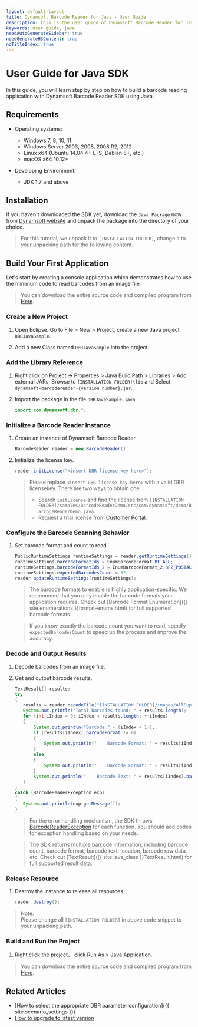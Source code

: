 ```yaml
---
layout: default-layout
title: Dynamsoft Barcode Reader for Java - User Guide
description: This is the user guide of Dynamsoft Barcode Reader for Java SDK.
keywords: user guide, java
needAutoGenerateSidebar: true
needGenerateH3Content: true
noTitleIndex: true
---
```



# User Guide for Java SDK
In this guide, you will learn step by step on how to build a barcode reading application with Dynamsoft Barcode Reader SDK using Java.

## Requirements

- Operating systems:
   - Windows 7, 8, 10, 11
   - Windows Server 2003, 2008, 2008 R2, 2012
   - Linux x64 (Ubuntu 14.04.4+ LTS, Debian 8+, etc.)
   - macOS x64 10.12+

- Developing Environment:
   - JDK 1.7 and above


## Installation
If you haven't downloaded the SDK yet, download the `Java Package` now from <a href="https://www.dynamsoft.com/barcode-reader/downloads/?utm_source=docs" target="_blank">Dynamsoft website</a> and unpack the package into the directory of your choice.
>For this tutorial, we unpack it to `[INSTALLATION FOLDER]`, change it to your unpacking path for the following content.

## Build Your First Application
Let's start by creating a console application which demonstrates how to use the minimum code to read barcodes from an image file.  
>You can download the entire source code and compiled program from [Here](https://download2.dynamsoft.com/samples/dbr/user-guide/dbr-java-sample.zip).


### Create a New Project 

1. Open Eclipse. Go to File > New > Project,  create a new Java project `DBRJavaSample`.

2. Add a new Class named `DBRJavaSample` into the project.

### Add the Library Reference
1. Right click on Project -> Properties > Java Build Path > Libraries > Add external JARs, Browse to `[INSTALLATION FOLDER]\lib` and Select `dynamsoft-barcodereader-{version number}.jar`.

2. Import the package in the file `DBRJavaSample.java`
   ```java
   import com.dynamsoft.dbr.*;
   ```
### Initialize a Barcode Reader Instance
1. Create an instance of Dynamsoft Barcode Reader.

    ```java
    BarcodeReader reader = new BarcodeReader()
    ```
2. Initialize the license key.

    ```java
    reader.initLicense("<insert DBR license key here>");
    ```    
    
    >Please replace `<insert DBR license key here>` with a valid DBR licensekey. There are two ways to obtain one:
    >- Search `initLicense` and find the license from `[INSTALLATION FOLDER]/samples/BarcodeReaderDemo/src/com/dynamsoft/demo/BarcodeReaderDemo.java`.
    >- Request a trial license from <a href="https://www.dynamsoft.com/customer/license/trialLicense?utm_source=docs" target="_blank">Customer Portal</a>. 

### Configure the Barcode Scanning Behavior
1. Set barcode format and count to read.

    ```java
   PublicRuntimeSettings runtimeSettings = reader.getRuntimeSettings();
   runtimeSettings.barcodeFormatIds = EnumBarcodeFormat.BF_ALL;
   runtimeSettings.barcodeFormatIds_2 = EnumBarcodeFormat_2.BF2_POSTALCODE | EnumBarcodeFormat_2.BF2_DOTCODE;
   runtimeSettings.expectedBarcodesCount = 32;
   reader.updateRuntimeSettings(runtimeSettings);
    ```

    >The barcode formats to enable is highly application-specific. We recommend that you only enable the barcode formats your application requires. Check out [Barcode Format Enumeration]({{ site.enumerations }}format-enums.html) for full supported barcode formats. 

    >If you know exactly the barcode count you want to read, specify `expectedBarcodesCount` to speed up the process and improve the accuracy. 

### Decode and Output Results 
1. Decode barcodes from an image file.
2. Get and output barcode results.

    ```java
   TextResult[] results;
   try
   {
       results = reader.decodeFile("[INSTALLATION FOLDER]/images/AllSupportedBarcodeTypes.png", "");
       System.out.println("Total barcodes found: " + results.length);
       for (int iIndex = 0; iIndex < results.length; ++iIndex)
       {
           System.out.println("Barcode " + (iIndex + 1));
           if (results[iIndex].barcodeFormat != 0)
           {
               System.out.println("    Barcode Format: " + results[iIndex].barcodeFormatString);
           }
           else
           {
               System.out.println("    Barcode Format: " + results[iIndex].barcodeFormatString_2);
           }
           System.out.println("    Barcode Text: " + results[iIndex].barcodeText);
       }     
   }
   catch (BarcodeReaderException exp)
   {
       System.out.println(exp.getMessage());
   }
    ```

    >For the error handling mechanism, the SDK throws [BarcodeReaderException]({{site.java_class}}BarcodeReaderException.html) for each function. You should add codes for exception handling based on your needs. 

    >The SDK returns multiple barcode information, including barcode count, barcode format, barcode text, location, barcode raw data, etc. Check out [TextResult]({{ site.java_class }}TextResult.html) for full supported result data.

### Release Resource

1. Destroy the instance to release all resources.

    ```java
    reader.destroy();
    ```

>Note:  
Please change all `[INSTALLATION FOLDER]` in above code snippet to your unpacking path.


### Build and Run the Project
1. Right click the project， click Run As > Java Application.

>You can download the entire source code and compiled program from [Here](https://download2.dynamsoft.com/samples/dbr/user-guide/dbr-java-sample.zip).

## Related Articles
- [How to select the appropriate DBR parameter configuration]({{ site.scenario_settings }})
- [How to upgrade to latest version](upgrade-instruction.md)


   
 
